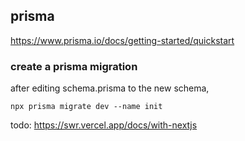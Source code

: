 ## prisma 
https://www.prisma.io/docs/getting-started/quickstart

### create a prisma migration
after editing schema.prisma to the new schema,
```
npx prisma migrate dev --name init
```

todo: https://swr.vercel.app/docs/with-nextjs